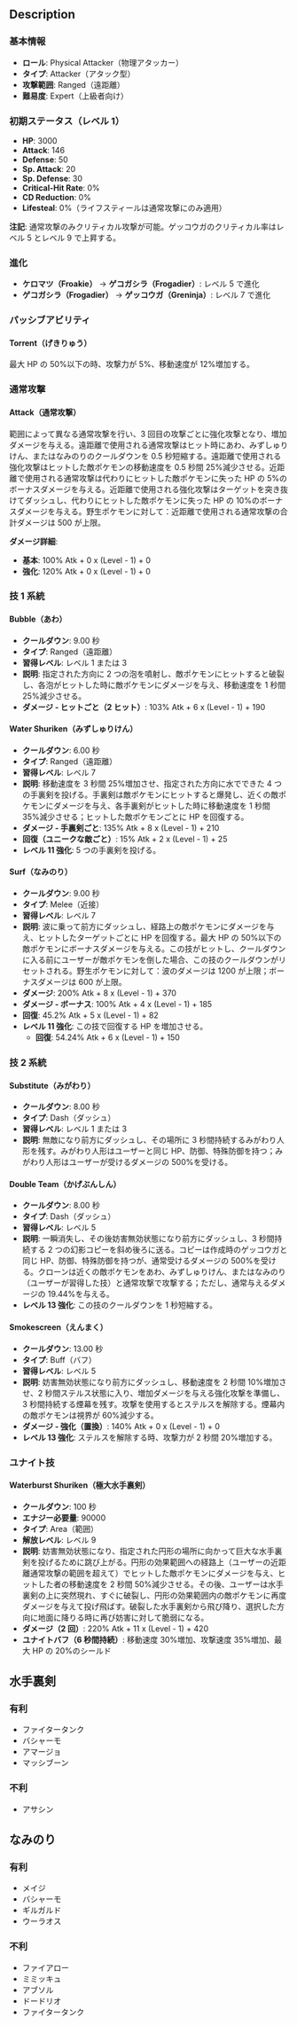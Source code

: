 ## Description

### 基本情報

- **ロール**: Physical Attacker（物理アタッカー）
- **タイプ**: Attacker（アタック型）
- **攻撃範囲**: Ranged（遠距離）
- **難易度**: Expert（上級者向け）

### 初期ステータス（レベル 1）

- **HP**: 3000
- **Attack**: 146
- **Defense**: 50
- **Sp. Attack**: 20
- **Sp. Defense**: 30
- **Critical-Hit Rate**: 0%
- **CD Reduction**: 0%
- **Lifesteal**: 0%（ライフスティールは通常攻撃にのみ適用）

**注記**: 通常攻撃のみクリティカル攻撃が可能。ゲッコウガのクリティカル率はレベル 5 とレベル 9 で上昇する。

### 進化

- **ケロマツ（Froakie）** → **ゲコガシラ（Frogadier）**: レベル 5 で進化
- **ゲコガシラ（Frogadier）** → **ゲッコウガ（Greninja）**: レベル 7 で進化

### パッシブアビリティ

#### Torrent（げきりゅう）

最大 HP の 50%以下の時、攻撃力が 5%、移動速度が 12%増加する。

### 通常攻撃

#### Attack（通常攻撃）

範囲によって異なる通常攻撃を行い、3 回目の攻撃ごとに強化攻撃となり、増加ダメージを与える。遠距離で使用される通常攻撃はヒット時にあわ、みずしゅりけん、またはなみのりのクールダウンを 0.5 秒短縮する。遠距離で使用される強化攻撃はヒットした敵ポケモンの移動速度を 0.5 秒間 25%減少させる。近距離で使用される通常攻撃は代わりにヒットした敵ポケモンに失った HP の 5%のボーナスダメージを与える。近距離で使用される強化攻撃はターゲットを突き抜けてダッシュし、代わりにヒットした敵ポケモンに失った HP の 10%のボーナスダメージを与える。野生ポケモンに対して：近距離で使用される通常攻撃の合計ダメージは 500 が上限。

**ダメージ詳細**:

- **基本**: 100% Atk + 0 x (Level - 1) + 0
- **強化**: 120% Atk + 0 x (Level - 1) + 0

### 技 1 系統

#### Bubble（あわ）

- **クールダウン**: 9.00 秒
- **タイプ**: Ranged（遠距離）
- **習得レベル**: レベル 1 または 3
- **説明**: 指定された方向に 2 つの泡を噴射し、敵ポケモンにヒットすると破裂し、各泡がヒットした時に敵ポケモンにダメージを与え、移動速度を 1 秒間 25%減少させる。
- **ダメージ - ヒットごと（2 ヒット）**: 103% Atk + 6 x (Level - 1) + 190

#### Water Shuriken（みずしゅりけん）

- **クールダウン**: 6.00 秒
- **タイプ**: Ranged（遠距離）
- **習得レベル**: レベル 7
- **説明**: 移動速度を 3 秒間 25%増加させ、指定された方向に水でできた 4 つの手裏剣を投げる。手裏剣は敵ポケモンにヒットすると爆発し、近くの敵ポケモンにダメージを与え、各手裏剣がヒットした時に移動速度を 1 秒間 35%減少させる；ヒットした敵ポケモンごとに HP を回復する。
- **ダメージ - 手裏剣ごと**: 135% Atk + 8 x (Level - 1) + 210
- **回復（ユニークな敵ごと）**: 15% Atk + 2 x (Level - 1) + 25
- **レベル 11 強化**: 5 つの手裏剣を投げる。

#### Surf（なみのり）

- **クールダウン**: 9.00 秒
- **タイプ**: Melee（近接）
- **習得レベル**: レベル 7
- **説明**: 波に乗って前方にダッシュし、経路上の敵ポケモンにダメージを与え、ヒットしたターゲットごとに HP を回復する。最大 HP の 50%以下の敵ポケモンにボーナスダメージを与える。この技がヒットし、クールダウンに入る前にユーザーが敵ポケモンを倒した場合、この技のクールダウンがリセットされる。野生ポケモンに対して：波のダメージは 1200 が上限；ボーナスダメージは 600 が上限。
- **ダメージ**: 200% Atk + 8 x (Level - 1) + 370
- **ダメージ - ボーナス**: 100% Atk + 4 x (Level - 1) + 185
- **回復**: 45.2% Atk + 5 x (Level - 1) + 82
- **レベル 11 強化**: この技で回復する HP を増加させる。
  - **回復**: 54.24% Atk + 6 x (Level - 1) + 150

### 技 2 系統

#### Substitute（みがわり）

- **クールダウン**: 8.00 秒
- **タイプ**: Dash（ダッシュ）
- **習得レベル**: レベル 1 または 3
- **説明**: 無敵になり前方にダッシュし、その場所に 3 秒間持続するみがわり人形を残す。みがわり人形はユーザーと同じ HP、防御、特殊防御を持つ；みがわり人形はユーザーが受けるダメージの 500%を受ける。

#### Double Team（かげぶんしん）

- **クールダウン**: 8.00 秒
- **タイプ**: Dash（ダッシュ）
- **習得レベル**: レベル 5
- **説明**: 一瞬消失し、その後妨害無効状態になり前方にダッシュし、3 秒間持続する 2 つの幻影コピーを斜め後ろに送る。コピーは作成時のゲッコウガと同じ HP、防御、特殊防御を持つが、通常受けるダメージの 500%を受ける。クローンは近くの敵ポケモンをあわ、みずしゅりけん、またはなみのり（ユーザーが習得した技）と通常攻撃で攻撃する；ただし、通常与えるダメージの 19.44%を与える。
- **レベル 13 強化**: この技のクールダウンを 1 秒短縮する。

#### Smokescreen（えんまく）

- **クールダウン**: 13.00 秒
- **タイプ**: Buff（バフ）
- **習得レベル**: レベル 5
- **説明**: 妨害無効状態になり前方にダッシュし、移動速度を 2 秒間 10%増加させ、2 秒間ステルス状態に入り、増加ダメージを与える強化攻撃を準備し、3 秒間持続する煙幕を残す。攻撃を使用するとステルスを解除する。煙幕内の敵ポケモンは視界が 60%減少する。
- **ダメージ - 強化（置換）**: 140% Atk + 0 x (Level - 1) + 0
- **レベル 13 強化**: ステルスを解除する時、攻撃力が 2 秒間 20%増加する。

### ユナイト技

#### Waterburst Shuriken（極大水手裏剣）

- **クールダウン**: 100 秒
- **エナジー必要量**: 90000
- **タイプ**: Area（範囲）
- **解放レベル**: レベル 9
- **説明**: 妨害無効状態になり、指定された円形の場所に向かって巨大な水手裏剣を投げるために跳び上がる。円形の効果範囲への経路上（ユーザーの近距離通常攻撃の範囲を超えて）でヒットした敵ポケモンにダメージを与え、ヒットした者の移動速度を 2 秒間 50%減少させる。その後、ユーザーは水手裏剣の上に突然現れ、すぐに破裂し、円形の効果範囲内の敵ポケモンに再度ダメージを与えて投げ飛ばす。破裂した水手裏剣から飛び降り、選択した方向に地面に降りる時に再び妨害に対して脆弱になる。
- **ダメージ（2 回）**: 220% Atk + 11 x (Level - 1) + 420
- **ユナイトバフ（6 秒間持続）**: 移動速度 30%増加、攻撃速度 35%増加、最大 HP の 20%のシールド

## 水手裏剣

### 有利

- ファイタータンク
- バシャーモ
- アマージョ
- マッシブーン

### 不利

- アサシン

## なみのり

### 有利

- メイジ
- バシャーモ
- ギルガルド
- ウーラオス

### 不利

- ファイアロー
- ミミッキュ
- アブソル
- ドードリオ
- ファイタータンク
